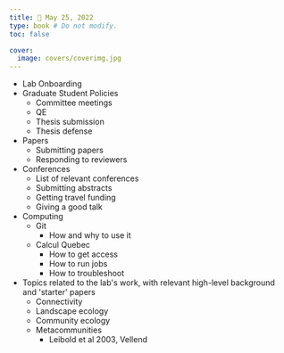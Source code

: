 ```yaml
---
title: 🧠 May 25, 2022
type: book # Do not modify.
toc: false

cover:
  image: covers/coverimg.jpg
---
```


- Lab Onboarding
- Graduate Student Policies
  - Committee meetings
  - QE 
  - Thesis submission 
  - Thesis defense
- Papers 
  - Submitting papers
  - Responding to reviewers
- Conferences
  - List of relevant conferences
  - Submitting abstracts
  - Getting travel funding
  - Giving a good talk
- Computing
  - Git
    - How and why to use it 
  - Calcul Quebec
    - How to get access
    - How to run jobs
    - How to troubleshoot
- Topics related to the lab's work, with relevant high-level background and 'starter' papers
  - Connectivity
  - Landscape ecology
  - Community ecology
  - Metacommunities 
    - Leibold et al 2003, Vellend